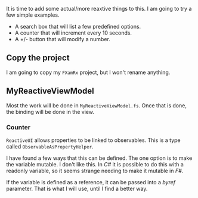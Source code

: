 It is time to add some actual/more reaxtive things to this. I am going to try a few simple examples.
 - A search box that will list a few predefined options.
 - A counter that will increment every 10 seconds.
 - A +/- button that will modify a number.

## Copy the project
I am going to copy my `FXamRx` project, but I won't rename anything.

## MyReactiveViewModel
Most the work will be done in `MyReactiveViewModel.fs`. Once that is done, the binding will be done in the view.

### Counter
`ReactiveUI` allows properties to be linked to observables. This is a type called `ObservableAsPropertyHelper`.

I have found a few ways that this can be defined. The one option is to make the variable mutable. I don't like this. In _C#_ it is possible to do this with a readonly variable, so it seems strange needing to make it mutable in _F#_.

If the variable is defined as a reference, it can be passed into a _byref_ parameter. That is what I will use, until I find a better way.
<!--stackedit_data:
eyJoaXN0b3J5IjpbMTUxODM3MTkxMywtNzY3MjIyMTQsLTExND
Q1Njc4NTYsNDg0NzQ1NDIwLDI4MTIzNDQzOV19
-->